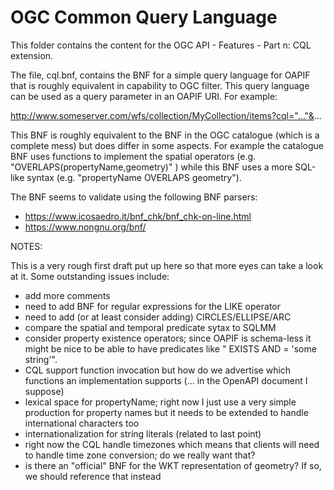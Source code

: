 # OGC Common Query Language

This folder contains the content for the OGC API - Features - Part n: CQL extension.

The file, cql.bnf, contains the BNF for a simple query language for OAPIF that
is roughly equivalent in capability to OGC filter.  This query language can
be used as a query parameter in an OAPIF URI.  For example:

http://www.someserver.com/wfs/collection/MyCollection/items?cql="..."&...

This BNF is roughly equivalent to the BNF in the OGC catalogue (which is a
complete mess) but does differ in some aspects.  For example the catalogue
BNF uses functions to implement the spatial operators (e.g.
"OVERLAPS(propertyName,geometry)" ) while this BNF uses a more SQL-like syntax
(e.g. "propertyName OVERLAPS geometry").

The BNF seems to validate using the following BNF parsers:

* https://www.icosaedro.it/bnf_chk/bnf_chk-on-line.html
* https://www.nongnu.org/bnf/

NOTES:

This is a very rough first draft put up here so that more eyes can take a look
at it.  Some outstanding issues include:

* add more comments
* need to add BNF for regular expressions for the LIKE operator
* need to add (or at least consider adding) CIRCLES/ELLIPSE/ARC
* compare the spatial and temporal predicate sytax to SQLMM
* consider property existence operators; since OAPIF is schema-less it might
  be nice to be able to have predicates like "<propertyName> EXISTS AND 
  <propertyName> = 'some string'".
* CQL support function invocation but how do we advertise which functions
  an implementation supports (... in the OpenAPI document I suppose)
* lexical space for propertyName; right now I just use a very simple production
  for property names but it needs to be extended to handle international
  characters too 
* internationalization for string literals (related to last point)
* right now the CQL handle timezones which means that clients will need
  to handle time zone conversion; do we really want that?
* is there an "official" BNF for the WKT representation of geometry?  If 
  so, we should reference that instead
